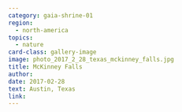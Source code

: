 ```yaml
---
category: gaia-shrine-01
region:
  - north-america
topics:
  - nature
card-class: gallery-image
image: photo_2017_2_28_texas_mckinney_falls.jpg
title: McKinney Falls
author:
date: 2017-02-28
text: Austin, Texas
link:
---
```

